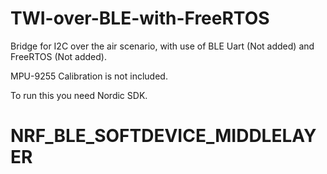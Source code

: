 # TWI-over-BLE-with-FreeRTOS

Bridge for I2C over the air scenario, with use of BLE Uart (Not added) and FreeRTOS (Not added).

MPU-9255 Calibration is not included. 

To run this you need Nordic SDK.
# NRF_BLE_SOFTDEVICE_MIDDLELAYER
